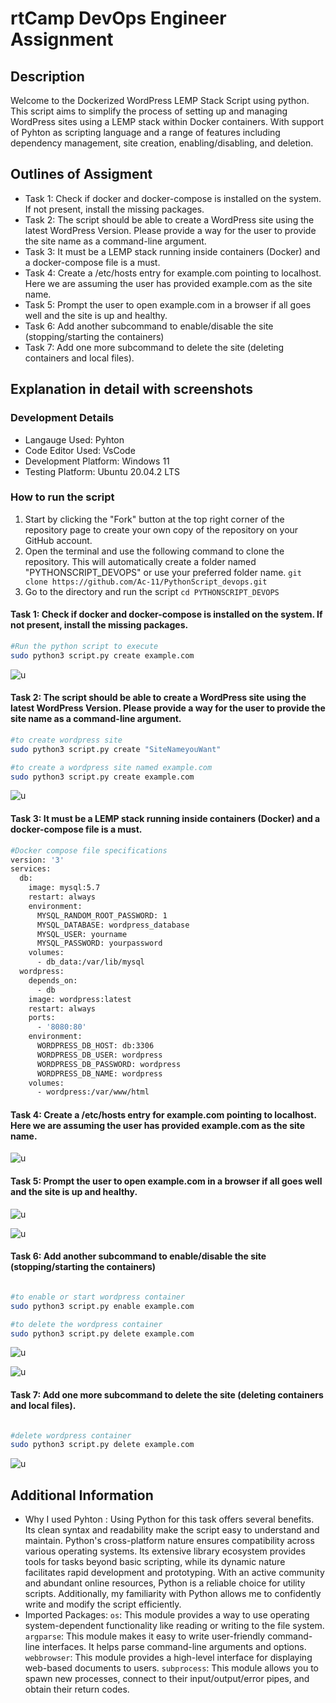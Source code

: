 # rtCamp DevOps Engineer Assignment

## Description
Welcome to the Dockerized WordPress LEMP Stack Script using python.
This script aims to simplify the process of setting up and managing WordPress sites using a LEMP stack within Docker containers.  With support of Pyhton as scripting language and a range of features including dependency management, site creation, enabling/disabling, and deletion.

## Outlines of Assigment
- Task 1: Check if docker and docker-compose is installed on the system. If not present, install the missing packages.
- Task 2: The script should be able to create a WordPress site using the latest WordPress Version. Please provide a way for the user to provide the site name as a command-line argument.
- Task 3: It must be a LEMP stack running inside containers (Docker) and a docker-compose file is a must.
- Task 4: Create a /etc/hosts entry for example.com pointing to localhost. Here we are assuming the user has provided example.com as the site name.
- Task 5: Prompt the user to open example.com in a browser if all goes well and the site is up and healthy.
- Task 6: Add another subcommand to enable/disable the site (stopping/starting the containers)
- Task 7: Add one more subcommand to delete the site (deleting containers and local files).

## Explanation in detail with screenshots

### Development Details
- Langauge Used: Pyhton
- Code Editor Used: VsCode
- Development Platform: Windows 11
- Testing Platform: Ubuntu 20.04.2 LTS

### How to run the script
1. Start by clicking the "Fork" button at the top right corner of the repository page to create your own copy of the repository on your GitHub account.
2. Open the terminal and use the following command to clone the repository. This will automatically create a folder named "PYTHONSCRIPT_DEVOPS" or use your preferred folder name.
`git clone https://github.com/Ac-11/PythonScript_devops.git`
3. Go to the directory and run the script
`cd PYTHONSCRIPT_DEVOPS`

#### Task 1: Check if docker and docker-compose is installed on the system. If not present, install the missing packages.

```bash
#Run the python script to execute
sudo python3 script.py create example.com
```
![u](Ss_readme/u.png)

#### Task 2: The script should be able to create a WordPress site using the latest WordPress Version. Please provide a way for the user to provide the site name as a command-line argument.

```bash
#to create wordpress site
sudo python3 script.py create "SiteNameyouWant"

#to create a wordpress site named example.com
sudo python3 script.py create example.com
```
![u](Ss_readme/u1.png)

#### Task 3:  It must be a LEMP stack running inside containers (Docker) and a docker-compose file is a must.

```bash
#Docker compose file specifications
version: '3'
services:
  db:
    image: mysql:5.7
    restart: always
    environment:
      MYSQL_RANDOM_ROOT_PASSWORD: 1
      MYSQL_DATABASE: wordpress_database
      MYSQL_USER: yourname
      MYSQL_PASSWORD: yourpassword
    volumes:
      - db_data:/var/lib/mysql
  wordpress:
    depends_on:
      - db
    image: wordpress:latest
    restart: always
    ports:
      - '8080:80'
    environment:
      WORDPRESS_DB_HOST: db:3306
      WORDPRESS_DB_USER: wordpress
      WORDPRESS_DB_PASSWORD: wordpress
      WORDPRESS_DB_NAME: wordpress
    volumes:
      - wordpress:/var/www/html
```
#### Task 4: Create a /etc/hosts entry for example.com pointing to localhost. Here we are assuming the user has provided example.com as the site name.

![u](Ss_readme/u3.png)

#### Task 5: Prompt the user to open example.com in a browser if all goes well and the site is up and healthy.

![u](Ss_readme/u4.png)

![u](Ss_readme/u5.png)

#### Task 6: Add another subcommand to enable/disable the site (stopping/starting the containers)

```bash

#to enable or start wordpress container
sudo python3 script.py enable example.com

#to delete the wordpress container 
sudo python3 script.py delete example.com

```
![u](Ss_readme/u6.png)

![u](Ss_readme/u7.png)

#### Task 7: Add one more subcommand to delete the site (deleting containers and local files).

```bash

#delete wordpress container
sudo python3 script.py delete example.com

```
![u](Ss_readme/u8.png)

## Additional Information

- Why I used Pyhton : 
Using Python for this task offers several benefits. Its clean syntax and readability make the script easy to understand and maintain. Python's cross-platform nature ensures compatibility across various operating systems. Its extensive library ecosystem provides tools for tasks beyond basic scripting, while its dynamic nature facilitates rapid development and prototyping. With an active community and abundant online resources, Python is a reliable choice for utility scripts. Additionally, my familiarity with Python allows me to confidently write and modify the script efficiently.
- Imported Packages:
`os`: This module provides a way to use operating system-dependent functionality like reading or writing to the file system.
`argparse`: This module makes it easy to write user-friendly command-line interfaces. It helps parse command-line arguments and options.
`webbrowser`: This module provides a high-level interface for displaying web-based documents to users.
`subprocess`: This module allows you to spawn new processes, connect to their input/output/error pipes, and obtain their return codes.

